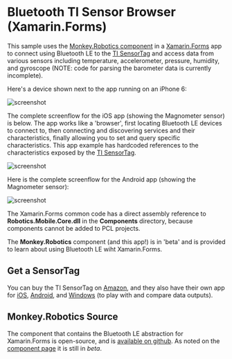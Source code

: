 # Bluetooth TI Sensor Browser (Xamarin.Forms)

This sample uses the [Monkey.Robotics component](https://components.xamarin.com/view/Monkey.Robotics) in a [Xamarin.Forms](http://xamarin.com/forms) app to connect using Bluetooth LE to the [TI SensorTag](http://www.ti.com/ww/en/wireless_connectivity/sensortag/index.shtml) and access data from various sensors including temperature, accelerometer, pressure, humidity, and gyroscope (NOTE: code for parsing the barometer data is currently incomplete).

Here's a device shown next to the app running on an iPhone 6:

![screenshot](https://github.com/conceptdev/xamarin-forms-samples/raw/master/BluetoothTISensor/Screenshots/phone_plus_tag-sml.jpg "device and phone")

The complete screenflow for the iOS app (showing the Magnometer sensor) is below. The app works like a 'browser', first locating Bluetooth LE devices to connect to, then connecting and discovering services and their characteristics, finally allowing you to set and query specific characteristics. This app example has hardcoded references to the characteristics exposed by the [TI SensorTag](http://www.ti.com/ww/en/wireless_connectivity/sensortag/index.shtml).

![screenshot](https://github.com/conceptdev/xamarin-forms-samples/raw/master/BluetoothTISensor/Screenshots/ios-all-sml.png "iOS screen flow")

Here is the complete screenflow for the Android app (showing the Magnometer sensor):

![screenshot](https://github.com/conceptdev/xamarin-forms-samples/raw/master/BluetoothTISensor/Screenshots/android-all-sml.png "Android screen flow")

The Xamarin.Forms common code has a direct assembly reference to **Robotics.Mobile.Core.dll** in the **Components** directory, because components cannot be added to PCL projects.

The **Monkey.Robotics** component (and this app!) is in 'beta' and is provided to learn about using Bluetooth LE wiht Xamarin.Forms.

## Get a SensorTag

You can buy the TI SensorTag on [Amazon](http://www.amazon.com/INSTRUMENTS-CC2541DK-SENSOR-CC2541-2-4GHZ-BLUETOOTH/dp/B00HVOOP6S/), and they also have their own app for [iOS](https://itunes.apple.com/us/app/ti-sensortag/id552918064?mt=8), [Android](https://play.google.com/store/apps/details?id=com.ti.ble.sensortag), and [Windows](http://apps.microsoft.com/windows/en-us/app/ti-sensor-tag-reader/c5218f45-f779-41d9-a5ca-4624df94613d) (to play with and compare data outputs).

## Monkey.Robotics Source

The component that contains the Bluetooth LE abstraction for Xamarin.Forms is open-source, and is [available on github](https://github.com/xamarin/Monkey.Robotics). As noted on the [component page](https://components.xamarin.com/view/Monkey.Robotics) it is still in *beta*.